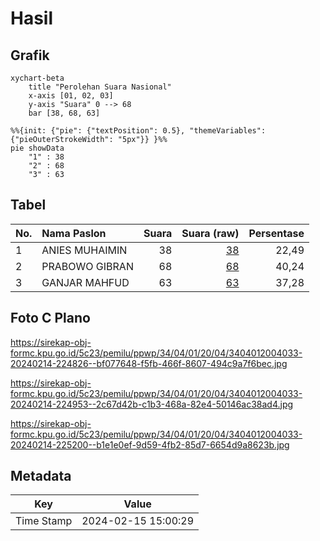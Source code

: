 # Hasil

## Grafik

```mermaid
xychart-beta
    title "Perolehan Suara Nasional"
    x-axis [01, 02, 03]
    y-axis "Suara" 0 --> 68
    bar [38, 68, 63]
```

```mermaid
%%{init: {"pie": {"textPosition": 0.5}, "themeVariables": {"pieOuterStrokeWidth": "5px"}} }%%
pie showData
    "1" : 38
    "2" : 68
    "3" : 63
```

## Tabel

| No. | Nama Paslon    | Suara | Suara (raw) | Persentase |
|:--- |:-------------- | -----:| -----------:| ----------:|
| 1   | ANIES MUHAIMIN | 38    | [38][p-1]   | 22,49      |
| 2   | PRABOWO GIBRAN | 68    | [68][p-2]   | 40,24      |
| 3   | GANJAR MAHFUD  | 63    | [63][p-3]   | 37,28      |


[p-1]: https://github.com/gigit-pemilu/pemilu-2024/blob/main/pilpres/hitung-suara/sub/34-di-yogyakarta/sub/04-sleman/sub/01-gamping/sub/2004-nogotirto/sub/033-tps/sub/paslon-1.txt
[p-2]: https://github.com/gigit-pemilu/pemilu-2024/blob/main/pilpres/hitung-suara/sub/34-di-yogyakarta/sub/04-sleman/sub/01-gamping/sub/2004-nogotirto/sub/033-tps/sub/paslon-2.txt
[p-3]: https://github.com/gigit-pemilu/pemilu-2024/blob/main/pilpres/hitung-suara/sub/34-di-yogyakarta/sub/04-sleman/sub/01-gamping/sub/2004-nogotirto/sub/033-tps/sub/paslon-3.txt

## Foto C Plano

https://sirekap-obj-formc.kpu.go.id/5c23/pemilu/ppwp/34/04/01/20/04/3404012004033-20240214-224826--bf077648-f5fb-466f-8607-494c9a7f6bec.jpg

https://sirekap-obj-formc.kpu.go.id/5c23/pemilu/ppwp/34/04/01/20/04/3404012004033-20240214-224953--2c67d42b-c1b3-468a-82e4-50146ac38ad4.jpg

https://sirekap-obj-formc.kpu.go.id/5c23/pemilu/ppwp/34/04/01/20/04/3404012004033-20240214-225200--b1e1e0ef-9d59-4fb2-85d7-6654d9a8623b.jpg


## Metadata

| Key        | Value               |
| ---------- | ------------------- |
| Time Stamp | 2024-02-15 15:00:29 |




